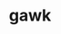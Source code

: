 ---
title: "gawk"
layout: cache
categories: [package, v0.18.1]
meta: {"versions": ["5.1.1"], "compilers": ["gcc@=7.3.1", "gcc@=7.5.0"], "oss": ["amzn2", "ubuntu18.04"], "platforms": ["linux"], "targets": ["aarch64", "graviton2", "x86_64", "x86_64_v3", "x86_64_v4"], "stacks": ["aws-ahug", "aws-ahug-aarch64", "aws-isc", "aws-isc-aarch64", "e4s", "radiuss", "root", "tutorial"], "num_specs": 6, "num_specs_by_stack": {"aws-isc": 2, "root": 6, "aws-ahug": 2, "aws-isc-aarch64": 2, "aws-ahug-aarch64": 2, "radiuss": 1, "tutorial": 2, "e4s": 1}}
spec_details: [{"hash": "4czgctmsacd6a2lxy3ucz2jmuds34ylm", "compiler": "gcc@=7.3.1", "versions": ["5.1.1"], "os": "amzn2", "platform": "linux", "target": "x86_64_v4", "variants": ["~nls"], "stacks": ["aws-isc", "root", "aws-ahug"], "size": "-", "tarball": "https://binaries.spack.io/v0.18.1/build_cache/linux-amzn2-x86_64_v4/gcc-7.3.1/gawk-5.1.1/linux-amzn2-x86_64_v4-gcc-7.3.1-gawk-5.1.1-4czgctmsacd6a2lxy3ucz2jmuds34ylm.spack"}, {"hash": "c4f2p5qx4wswz4pfxirf7ga4ynupzrqz", "compiler": "gcc@=7.3.1", "versions": ["5.1.1"], "os": "amzn2", "platform": "linux", "target": "aarch64", "variants": ["~nls"], "stacks": ["root", "aws-isc-aarch64", "aws-ahug-aarch64"], "size": "-", "tarball": "https://binaries.spack.io/v0.18.1/build_cache/linux-amzn2-aarch64/gcc-7.3.1/gawk-5.1.1/linux-amzn2-aarch64-gcc-7.3.1-gawk-5.1.1-c4f2p5qx4wswz4pfxirf7ga4ynupzrqz.spack"}, {"hash": "xhcc2nyzhdov5pthnw7clts5ndywbqgy", "compiler": "gcc@=7.3.1", "versions": ["5.1.1"], "os": "amzn2", "platform": "linux", "target": "x86_64_v3", "variants": ["~nls"], "stacks": ["aws-isc", "root", "aws-ahug"], "size": "-", "tarball": "https://binaries.spack.io/v0.18.1/build_cache/linux-amzn2-x86_64_v3/gcc-7.3.1/gawk-5.1.1/linux-amzn2-x86_64_v3-gcc-7.3.1-gawk-5.1.1-xhcc2nyzhdov5pthnw7clts5ndywbqgy.spack"}, {"hash": "zwnng6ofliacnuvrp33nf73eottlchm4", "compiler": "gcc@=7.3.1", "versions": ["5.1.1"], "os": "amzn2", "platform": "linux", "target": "graviton2", "variants": ["~nls"], "stacks": ["root", "aws-isc-aarch64", "aws-ahug-aarch64"], "size": "-", "tarball": "https://binaries.spack.io/v0.18.1/build_cache/linux-amzn2-graviton2/gcc-7.3.1/gawk-5.1.1/linux-amzn2-graviton2-gcc-7.3.1-gawk-5.1.1-zwnng6ofliacnuvrp33nf73eottlchm4.spack"}, {"hash": "gyjxwt52fdviiscsvy3kc6rdscelbaht", "compiler": "gcc@=7.5.0", "versions": ["5.1.1"], "os": "ubuntu18.04", "platform": "linux", "target": "x86_64", "variants": ["~nls"], "stacks": ["radiuss", "root", "tutorial", "e4s"], "size": "-", "tarball": "https://binaries.spack.io/v0.18.1/build_cache/linux-ubuntu18.04-x86_64/gcc-7.5.0/gawk-5.1.1/linux-ubuntu18.04-x86_64-gcc-7.5.0-gawk-5.1.1-gyjxwt52fdviiscsvy3kc6rdscelbaht.spack"}, {"hash": "ejl2btvxakqcim65p4wjs7jmq4enhgcy", "compiler": "gcc@=7.5.0", "versions": ["5.1.1"], "os": "ubuntu18.04", "platform": "linux", "target": "x86_64", "variants": ["~nls"], "stacks": ["root", "tutorial"], "size": "-", "tarball": "https://binaries.spack.io/v0.18.1/build_cache/linux-ubuntu18.04-x86_64/gcc-7.5.0/gawk-5.1.1/linux-ubuntu18.04-x86_64-gcc-7.5.0-gawk-5.1.1-ejl2btvxakqcim65p4wjs7jmq4enhgcy.spack"}]
---